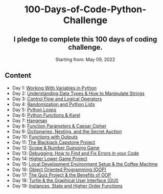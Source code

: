 <h1 align="center">
     100-Days-of-Code-Python-Challenge
</h1>

<h2 align="center">
  I pledge to complete this 100 days of coding challenge.
</h2>

<p align="center">
  Starting from: May 09, 2022
</p>

## Content

- Day 1: [Working With Variables in Python](https://github.com/Eitankhromz/100-Days-of-Code-Python-Challenge/tree/main/Day_1)
- Day 2: [Understanding Data Types & How to Manipulate Strings](https://github.com/Eitankhromz/100-Days-of-Code-Python-Challenge/tree/main/Day%202)
- Day 3: [Control Flow and Logical Operators](https://github.com/Eitankhromz/100-Days-of-Code-Python-Challenge/tree/main/Day%203)
- Day 4: [Randomization and Python Lists](https://github.com/Eitankhromz/100-Days-of-Code-Python-Challenge/tree/main/Day_4)
- Day 5: [Python Loops](https://github.com/Eitankhromz/100-Days-of-Code-Python-Challenge/tree/main/Day_5)
- Day 6: [Python Functions & Karel](https://github.com/Eitankhromz/100-Days-of-Code-Python-Challenge/tree/main/Day_6)
- Day 7: [Hangman](https://github.com/Eitankhromz/100-Days-of-Code-Python-Challenge/tree/main/Day_7)
- Day 8: [Function Parameters & Caesar Cipher](https://github.com/Eitankhromz/100-Days-of-Code-Python-Challenge/tree/main/Day_8)
- Day 9: [Dictionaries, Nesting, and the Secret Auction](https://github.com/Eitankhromz/100-Days-of-Code-Python-Challenge/tree/main/Day_9)
- Day 10: [Functions with Outputs](https://github.com/Eitankhromz/100-Days-of-Code-Python-Challenge/tree/main/Day_10)
- Day 11: [The Blackjack Capstone Project](https://github.com/Eitankhromz/100-Days-of-Code-Python-Challenge/tree/main/Day_11)
- Day 12: [Scope & Number Guessing Game](https://github.com/Eitankhromz/100-Days-of-Code-Python-Challenge/tree/main/Day_12)
- Day 13: [Debugging: How to Find and Fix Errors in your Code](https://github.com/Eitankhromz/100-Days-of-Code-Python-Challenge/tree/main/Day_13)
- Day 14: [Higher Lower Game Project](https://github.com/Eitankhromz/100-Days-of-Code-Python-Challenge/tree/main/Day_14)
- Day 15: [Local Development Environment Setup & the Coffee Machine](https://github.com/Eitankhromz/100-Days-of-Code-Python-Challenge/tree/main/Day_15)
- Day 16: [Object Oriented Programming (OOP)](https://github.com/Eitankhromz/100-Days-of-Code-Python-Challenge/tree/main/Day_16)
- Day 17: [The Quiz Project & the Benefits of OOP](https://github.com/Eitankhromz/100-Days-of-Code-Python-Challenge/tree/main/Day_17)
- Day 18: [Turtle & the Graphical User Interface (GUI)](https://github.com/Eitankhromz/100-Days-of-Code-Python-Challenge/tree/main/Day_18)
- Day 19: [Instances, State and Higher Order Functions](https://github.com/Eitankhromz/100-Days-of-Code-Python-Challenge/tree/main/Day_19)
